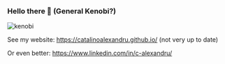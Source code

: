 ### Hello there 👋   (General Kenobi?)

![kenobi](https://user-images.githubusercontent.com/33178694/192900884-6755caf9-7d57-48d3-a72f-c67f155f655c.gif)

See my website: https://catalinoalexandru.github.io/ (not very up to date)

Or even better: https://www.linkedin.com/in/c-alexandru/
